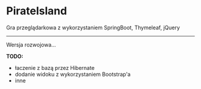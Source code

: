 # PirateIsland
Gra przeglądarkowa z wykorzystaniem SpringBoot, Thymeleaf, jQuery

----
Wersja rozwojowa...

**TODO:**

- łaczenie z bazą przez Hibernate
- dodanie widoku z wykorzystaniem Bootstrap'a
- inne

